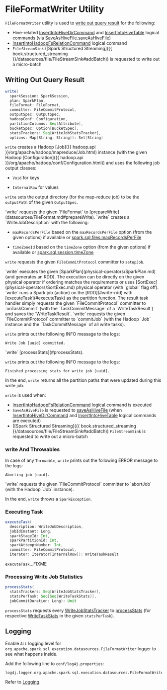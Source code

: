 # FileFormatWriter Utility

`FileFormatWriter` utility is used to [write out query result](#write) for the following:

* Hive-related [InsertIntoHiveDirCommand](hive/InsertIntoHiveDirCommand.md) and [InsertIntoHiveTable](hive/InsertIntoHiveTable.md) logical commands (via [SaveAsHiveFile.saveAsHiveFile](hive/SaveAsHiveFile.md#saveAsHiveFile))
* [InsertIntoHadoopFsRelationCommand](logical-operators/InsertIntoHadoopFsRelationCommand.md) logical command
* `FileStreamSink` ([Spark Structured Streaming]({{ book.structured_streaming }}/datasources/file/FileStreamSink#addBatch)) is requested to write out a micro-batch

## <span id="write"> Writing Out Query Result

```scala
write(
  sparkSession: SparkSession,
  plan: SparkPlan,
  fileFormat: FileFormat,
  committer: FileCommitProtocol,
  outputSpec: OutputSpec,
  hadoopConf: Configuration,
  partitionColumns: Seq[Attribute],
  bucketSpec: Option[BucketSpec],
  statsTrackers: Seq[WriteJobStatsTracker],
  options: Map[String, String]): Set[String]
```

`write` creates a Hadoop [Job]({{ hadoop.api }}/org/apache/hadoop/mapreduce/Job.html) instance (with the given Hadoop [Configuration]({{ hadoop.api }}/org/apache/hadoop/conf/Configuration.html)) and uses the following job output classes:

* `Void` for keys

* `InternalRow` for values

`write` sets the output directory (for the map-reduce job) to be the `outputPath` of the given `OutputSpec`.

<span id="write-outputWriterFactory">
`write` requests the given `FileFormat` to [prepareWrite](datasources/FileFormat.md#prepareWrite).

<span id="write-description">
`write` creates a `WriteJobDescription` with the following:

* `maxRecordsPerFile` based on the `maxRecordsPerFile` option (from the given options) if available or [spark.sql.files.maxRecordsPerFile](configuration-properties.md#spark.sql.files.maxRecordsPerFile)

* `timeZoneId` based on the `timeZone` option (from the given options) if available or [spark.sql.session.timeZone](configuration-properties.md#spark.sql.session.timeZone)

`write` requests the given `FileCommitProtocol` committer to `setupJob`.

<span id="write-rdd">
`write` executes the given [SparkPlan](physical-operators/SparkPlan.md) (and generates an RDD). The execution can be directly on the given physical operator if ordering matches the requirements or uses [SortExec](physical-operators/SortExec.md) physical operator (with `global` flag off).

<span id="write-runJob">
`write` runs a Spark job (action) on the [RDD](#write-rdd) with [executeTask](#executeTask) as the partition function. The result task handler simply requests the given `FileCommitProtocol` committer to `onTaskCommit` (with the `TaskCommitMessage` of a `WriteTaskResult`) and saves the `WriteTaskResult`.

<span id="write-commitJob">
`write` requests the given `FileCommitProtocol` committer to `commitJob` (with the Hadoop `Job` instance and the `TaskCommitMessage` of all write tasks).

`write` prints out the following INFO message to the logs:

```text
Write Job [uuid] committed.
```

<span id="write-processStats">
`write` [processStats](#processStats).

`write` prints out the following INFO message to the logs:

```text
Finished processing stats for write job [uuid].
```

In the end, `write` returns all the partition paths that were updated during this write job.

`write` is used when:

* [InsertIntoHadoopFsRelationCommand](logical-operators/InsertIntoHadoopFsRelationCommand.md) logical command is executed
* `SaveAsHiveFile` is requested to [saveAsHiveFile](hive/SaveAsHiveFile.md#saveAsHiveFile) (when [InsertIntoHiveDirCommand](hive/InsertIntoHiveDirCommand.md) and [InsertIntoHiveTable](hive/InsertIntoHiveTable.md) logical commands are executed)
* ([Spark Structured Streaming]({{ book.structured_streaming }}/datasources/file/FileStreamSink#addBatch)) `FileStreamSink` is requested to write out a micro-batch

### <span id="write-Throwable"> write And Throwables

In case of any `Throwable`, `write` prints out the following ERROR message to the logs:

```text
Aborting job [uuid].
```

<span id="write-abortJob">
`write` requests the given `FileCommitProtocol` committer to `abortJob` (with the Hadoop `Job` instance).

In the end, `write` throws a `SparkException`.

### <span id="executeTask"> Executing Task

```scala
executeTask(
  description: WriteJobDescription,
  jobIdInstant: Long,
  sparkStageId: Int,
  sparkPartitionId: Int,
  sparkAttemptNumber: Int,
  committer: FileCommitProtocol,
  iterator: Iterator[InternalRow]): WriteTaskResult
```

`executeTask`...FIXME

### <span id="processStats"> Processing Write Job Statistics

```scala
processStats(
  statsTrackers: Seq[WriteJobStatsTracker],
  statsPerTask: Seq[Seq[WriteTaskStats]],
  jobCommitDuration: Long): Unit
```

`processStats` requests every [WriteJobStatsTracker](WriteJobStatsTracker.md) to [processStats](WriteJobStatsTracker.md#processStats) (for respective [WriteTaskStats](WriteTaskStats.md) in the given `statsPerTask`).

## Logging

Enable `ALL` logging level for `org.apache.spark.sql.execution.datasources.FileFormatWriter` logger to see what happens inside.

Add the following line to `conf/log4j.properties`:

```text
log4j.logger.org.apache.spark.sql.execution.datasources.FileFormatWriter=ALL
```

Refer to [Logging](spark-logging.md).
